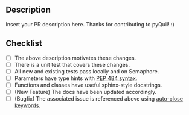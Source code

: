 Description
-----------

Insert your PR description here. Thanks for contributing to pyQuil! :)

Checklist
---------

- [ ] The above description motivates these changes.
- [ ] There is a unit test that covers these changes.
- [ ] All new and existing tests pass locally and on Semaphore.
- [ ] Parameters have type hints with [PEP 484 syntax](https://www.python.org/dev/peps/pep-0484/).
- [ ] Functions and classes have useful sphinx-style docstrings.
- [ ] (New Feature) The docs have been updated accordingly.
- [ ] (Bugfix) The associated issue is referenced above using
      [auto-close keywords](https://help.github.com/en/articles/closing-issues-using-keywords).
